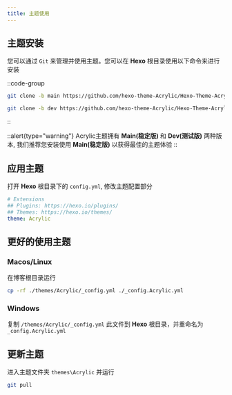 ```yaml
---
title: 主题使用
---
```


## 主题安装
您可以通过 `Git` 来管理并使用主题。您可以在 **Hexo** 根目录使用以下命令来进行安装

::code-group
  ```bash [Main]
  git clone -b main https://github.com/hexo-theme-Acrylic/Hexo-Theme-Acrylic-Next.git themes/Acrylic
  ```
  ```bash [Dev]
  git clone -b dev https://github.com/hexo-theme-Acrylic/Hexo-Theme-Acrylic-Next.git themes/Acrylic
  ```
::

::alert{type="warning"}
Acrylic主题拥有 **Main(稳定版)** 和 **Dev(测试版)** 两种版本, 我们推荐您安装使用 **Main(稳定版)** 以获得最佳的主题体验
::

## 应用主题
打开 **Hexo** 根目录下的 `config.yml`, 修改主题配置部分

```yml [config.yml]
# Extensions
## Plugins: https://hexo.io/plugins/
## Themes: https://hexo.io/themes/
theme: Acrylic
```

## 更好的使用主题
### Macos/Linux
在博客根目录运行

```bash
cp -rf ./themes/Acrylic/_config.yml ./_config.Acrylic.yml
```

### Windows
复制 `/themes/Acrylic/_config.yml` 此文件到 **Hexo** 根目录，并重命名为 `_config.Acrylic.yml`

## 更新主题
进入主题文件夹 `themes\Acrylic` 并运行

```bash
git pull
```